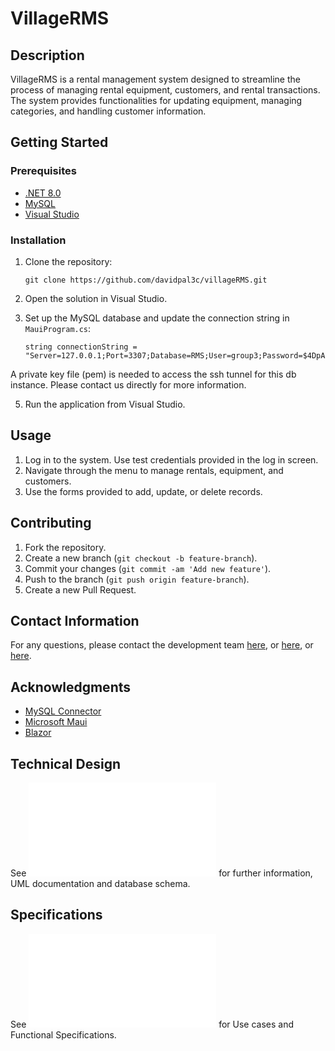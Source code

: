 # VillageRMS

## Description
VillageRMS is a rental management system designed to streamline the process of managing rental equipment, customers, and rental transactions. The system provides functionalities for updating equipment, managing categories, and handling customer information.

## Getting Started

### Prerequisites
- [.NET 8.0](https://dotnet.microsoft.com/download/dotnet/8.0)
- [MySQL](https://www.mysql.com/downloads/)
- [Visual Studio](https://visualstudio.microsoft.com/)

### Installation
1. Clone the repository:
    ```
   git clone https://github.com/davidpal3c/villageRMS.git
   ```
    
2. Open the solution in Visual Studio.
3. Set up the MySQL database and update the connection string in `MauiProgram.cs`:
    ```
    string connectionString = "Server=127.0.0.1;Port=3307;Database=RMS;User=group3;Password=$4DpA$sg4p3;";
    ```

  A private key file (pem) is needed to access the ssh tunnel for this db instance. Please contact us directly for more information. 
    
5. Run the application from Visual Studio.

## Usage
1. Log in to the system. Use test credentials provided in the log in screen.
2. Navigate through the menu to manage rentals, equipment, and customers.
3. Use the forms provided to add, update, or delete records.

## Contributing
1. Fork the repository.
2. Create a new branch (`git checkout -b feature-branch`).
3. Commit your changes (`git commit -am 'Add new feature'`).
4. Push to the branch (`git push origin feature-branch`).
5. Create a new Pull Request.

## Contact Information
For any questions, please contact the development team [here](mailto:jose.palacios@edu.sait.ca), or [here](mailto:george.conde@edu.sait.ca), or [here](mailto:stefan.garcia@edu.sait.ca).


## Acknowledgments
- [MySQL Connector](https://www.mysql.com/products/connector/)
- [Microsoft Maui](https://dotnet.microsoft.com/apps/maui)
- [Blazor](https://dotnet.microsoft.com/apps/aspnet/web-apps/blazor)


## Technical Design
See ![Technical Design](docs/technical-design.md) for further information, UML documentation and database schema. 



## Specifications
See ![Specifications](docs/specifications.md) for Use cases and Functional Specifications. 
